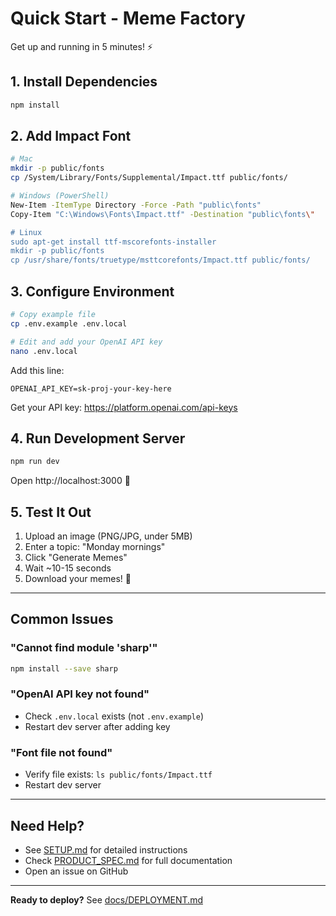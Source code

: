 # Quick Start - Meme Factory

Get up and running in 5 minutes! ⚡

## 1. Install Dependencies

```bash
npm install
```

## 2. Add Impact Font

```bash
# Mac
mkdir -p public/fonts
cp /System/Library/Fonts/Supplemental/Impact.ttf public/fonts/

# Windows (PowerShell)
New-Item -ItemType Directory -Force -Path "public\fonts"
Copy-Item "C:\Windows\Fonts\Impact.ttf" -Destination "public\fonts\"

# Linux
sudo apt-get install ttf-mscorefonts-installer
mkdir -p public/fonts
cp /usr/share/fonts/truetype/msttcorefonts/Impact.ttf public/fonts/
```

## 3. Configure Environment

```bash
# Copy example file
cp .env.example .env.local

# Edit and add your OpenAI API key
nano .env.local
```

Add this line:
```
OPENAI_API_KEY=sk-proj-your-key-here
```

Get your API key: https://platform.openai.com/api-keys

## 4. Run Development Server

```bash
npm run dev
```

Open http://localhost:3000 🚀

## 5. Test It Out

1. Upload an image (PNG/JPG, under 5MB)
2. Enter a topic: "Monday mornings"
3. Click "Generate Memes"
4. Wait ~10-15 seconds
5. Download your memes! 🎉

---

## Common Issues

### "Cannot find module 'sharp'"
```bash
npm install --save sharp
```

### "OpenAI API key not found"
- Check `.env.local` exists (not `.env.example`)
- Restart dev server after adding key

### "Font file not found"
- Verify file exists: `ls public/fonts/Impact.ttf`
- Restart dev server

---

## Need Help?

- See [SETUP.md](./SETUP.md) for detailed instructions
- Check [PRODUCT_SPEC.md](./PRODUCT_SPEC.md) for full documentation
- Open an issue on GitHub

---

**Ready to deploy?** See [docs/DEPLOYMENT.md](./docs/DEPLOYMENT.md)

